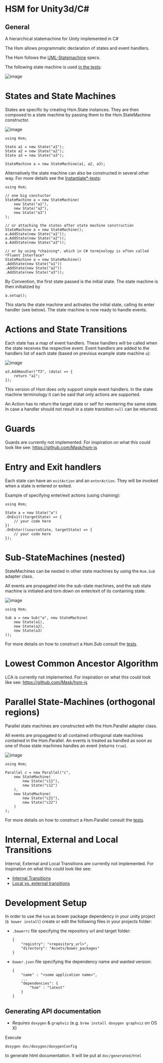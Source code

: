 # HSM for Unity3d/C#

## General

A hierarchical statemachine for Unity implemented in C#

The Hsm allows programmatic declaration of states and event handlers.

The Hsm follows the [UML-Statemachine](http://en.wikipedia.org/wiki/UML_state_machine) specs.

The following state machine is used [in the tests](lib/hsm/Editor/tests):

![image](doc/exports/advanced.png)

# States and State Machines

States are specific by creating Hsm.State instances. They are then composed to a state machine by passing them to the Hsm.StateMachine constructor.

![image](doc/exports/simple.png)

~~~
using Hsm;

State a1 = new State("a1");
State a2 = new State("a2");
State a3 = new State("a3");

StateMachine a = new StateMachine(a1, a2, a3);
~~~

Alternatively the state machine can also be constructed in several other way. For more details see the [Instantiate*-tests](lib/hsm/Editor/tests/testStateMachine.cs):

~~~
using Hsm;

// one big constuctor
StateMachine a = new StateMachine(
    new State("a1"),
    new State("a2"),
    new State("a3")
);

// or attaching the states after state machine construction
StateMachine a = new StateMachine();
a.AddState(new State("a1"));
a.AddState(new State("a2"));
a.AddState(new State("a3"));

// or by using *chaining*, which in C# terminology is often called *Fluent Interface*
StateMachine a = new StateMachine()
.AddState(new State("a1"))
.AddState(new State("a2"))
.AddState(new State("a3"));
~~~

By Convention, the first state passed is the initial state. The state machine is then initialized by

~~~~
a.setup();
~~~~

This starts the state machine and activates the initial state, calling its enter handler (see below). The state machine is now ready to handle events.

# Actions and State Transitions

Each state has a map of event handlers. These handlers will be called when the state receives the respective event. Event handlers are added to the handlers list of each state (based on previous example state machine `a`):

![image](doc/exports/simpleWithTransition.png)

~~~
a3.AddHandler("T3", (data) => {
    return "a1";
});
~~~

This version of Hsm does only support simple event handlers. In the state machine terminology it can be said that only actions are supported.

An Action has to return the target state or self for reentering the same state. In case a handler should not result in a state transition `null` can be returned.

# Guards

Guards are currently not implemented. For inspiration on what this could look like see: https://github.com/Mask/hsm-js

# Entry and Exit handlers

Each state can have an `exitAction` and an `enterAction`. They will be invoked when a state is entered or exited.

Example of specifying enter/exit actions (using chaining):

~~~
using Hsm;

State a = new State("a")
.OnExit((targetState) => {
    // your code here
})
.OnEnter((sourceState, targetState) => {
    // your code here
});
~~~

# Sub-StateMachines (nested)

StateMachines can be nested in other state machines by using the `Hsm.Sub` adapter class.

All events are propagated into the sub-state machines, and the sub state machine is initialed and torn down on enter/exit of its containing state.

![image](doc/exports/simpleSub.png)

~~~
using Hsm;

Sub a = new Sub("a", new StateMachine(
    new State(a1),
    new State(a2),
    new State(a3)
));
~~~

For more details on how to construct a Hsm.Sub consult the [tests](lib/hsm/Editor/tests/testSubmachine.cs).

# Lowest Common Ancestor Algorithm

LCA is currently not implemented. For inspiration on what this could look like see: https://github.com/Mask/hsm-js

# Parallel State-Machines (orthogonal regions)

Parallel state machines are constructed with the Hsm.Parallel adapter class.

All events are propagated to all contained orthogonal state machines contained in the Hsm.Parallel. An events is treated as handled as soon as one of those state machines handles an event (returns `true`).

![image](doc/exports/simpleParallel.png)

~~~
using Hsm;

Parallel c = new Parallel("c",
    new StateMachine(
        new State("c11"),
        new State("c12")
    ),
    new StateMachine(
        new State("c21"),
        new State("c22")
    )
);
~~~

For more details on how to construct a Hsm.Parallel consult the [tests](lib/hsm/Editor/tests/testParallel.cs).

# Internal, External and Local Transitions

Internal, External and Local Transitions are currently not implemented. For inspiration on what this could look like see:

* [Internal Transitions](http://en.wikipedia.org/wiki/UML_state_machine#Internal_transitions)
* [Local vs. external transitions](http://en.wikipedia.org/wiki/UML_state_machine#Local_versus_external_transitions)

# Development Setup

In order to use the `hsm` as bower package dependency in your unity project (`$ bower install`) create or edit the following files in your projects folder:

* `.bowerrc` file specifying the repository url and target folder:

    ~~~
    {
	    "registry": "<repository_url>",
  		"directory": "Assets/bower_packages" 
	}
    ~~~

* `bower.json` file specifying the dependency name and wanted version:

    ~~~
    {
        "name" : "<some application name>",
        ...
        "dependencies": {
            "hsm" : "latest"
        }
    }
    ~~~



## Generating API documentation

* *Requires* `doxygen` & `graphviz` (e.g. `brew install doxygen graphviz` on OS X)

Execute

~~~
doxygen doc/doxygen/doxygenConfig
~~~

to generate html documentation. It will be put at `doc/generated/html`
